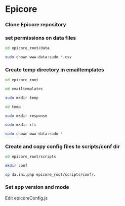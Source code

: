 # Epicore



### Clone Epicore repository

### set permissions on data files

```sh
cd epicore_root/data

sudo chown www-data:sudo *.csv
```


### Create temp directory in emailtemplates

```sh
cd epicore_root

cd emailtemplates

sudo mkdir temp

cd temp

sudo mkdir response

sudo mkdir rfi

sudo chown www-data:sudo *
```

### Create and copy config files to scripts/conf dir

```sh
cd epicore_root/scripts

mkdir conf

cp da.ini.php epicore_root/scripts/conf/.

```

### Set app version and mode

Edit epicoreConfig.js

